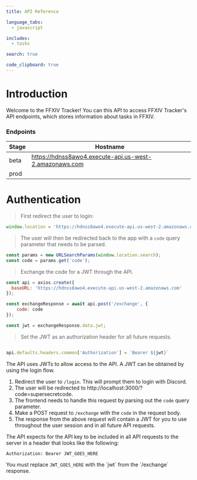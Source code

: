 ```yaml
---
title: API Reference

language_tabs:
  - javascript

includes:
  - tasks

search: true

code_clipboard: true
---
```


# Introduction

Welcome to the FFXIV Tracker! You can this API to access FFXIV Tracker's API endpoints, which stores information about tasks in FFXIV.

### Endpoints

Stage | Hostname
--------- | -----------
beta | https://hdnss8awo4.execute-api.us-west-2.amazonaws.com
prod | 

# Authentication

> First redirect the user to login:
 
```javascript
window.location = 'https://hdnss8awo4.execute-api.us-west-2.amazonaws.com/login';
```

> The user will then be redirected back to the app with a `code` query parameter that needs to be parsed.
 
```javascript
const params = new URLSearchParams(window.location.search);
const code = params.get('code');
```

> Exchange the code for a JWT through the API.

```javascript
const api = axios.create({
  baseURL: 'https://hdnss8awo4.execute-api.us-west-2.amazonaws.com'
});

const exchangeResponse = await api.post('/exchange', {
    code: code
});

const jwt = exchangeResponse.data.jwt;
```

> Set the JWT as an authorization header for all future requests.

```javascript

api.defaults.headers.common['Authorization'] = `Bearer ${jwt}`
```

The API uses JWTs to allow access to the API. A JWT can be obtained by using the login flow.

1. Redirect the user to `/login`. This will prompt them to login with Discord.
2. The user will be redirected to http://localhost:3000/?code=supersecretcode.
3. The frontend needs to handle this request by parsing out the `code` query parameter.
4. Make a POST request to `/exchange` with the `code` in the request body.
5. The response from the above request will contain a JWT for you to use throughout the user session and in all future API requests.

The API expects for the API key to be included in all API requests to the server in a header that looks like the following:

`Authorization: Bearer JWT_GOES_HERE`

<aside class="notice">
You must replace <code>JWT_GOES_HERE</code> with the `jwt` from the `/exchange` response.
</aside>
